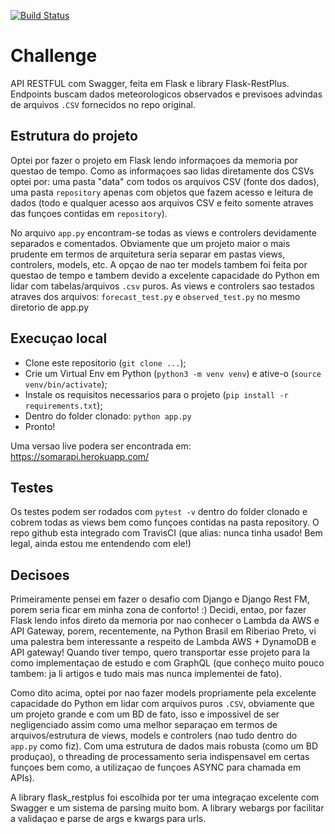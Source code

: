[![Build Status](https://travis-ci.org/gbbocchini/challengeMet.svg?branch=master)](https://travis-ci.org/gbbocchini/challengeMet)


# Challenge
API RESTFUL com Swagger, feita em Flask e library Flask-RestPlus. Endpoints buscam dados meteorologicos observados e 
previsoes advindas de arquivos ```.CSV``` fornecidos no repo original.


## Estrutura do projeto
Optei por fazer o projeto em Flask lendo informaçoes da memoria por questao de tempo. Como as informaçoes sao lidas
diretamente dos CSVs optei por: uma pasta "data" com todos os arquivos CSV (fonte dos dados), uma pasta ```repository``` 
apenas com objetos que fazem acesso e leitura de dados (todo e qualquer acesso aos arquivos CSV e feito somente
atraves das funçoes contidas em ```repository```). 

No arquivo ```app.py``` encontram-se todas as views e controlers devidamente separados e comentados. Obviamente que um 
projeto maior o mais prudente em termos de arquitetura seria separar em pastas views, controlers, models, etc. A opçao
de nao ter models tambem foi feita por questao de tempo e tambem devido a excelente capacidade do Python em lidar com
tabelas/arquivos ```.csv``` puros. As views e controlers sao testados atraves dos arquivos: ```forecast_test.py``` 
e ```observed_test.py``` no mesmo diretorio de app.py


## Execuçao local

- Clone este repositorio (```git clone ...```);
- Crie um Virtual Env em Python (```python3 -m venv venv```) e ative-o (```source venv/bin/activate```);
- Instale os requisitos necessarios para o projeto (```pip install -r requirements.txt```);
- Dentro do folder clonado: ```python app.py```
- Pronto!

Uma versao live podera ser encontrada em: https://somarapi.herokuapp.com/


## Testes

Os testes podem ser rodados com ```pytest -v``` dentro do folder clonado e cobrem todas as views bem como funçoes contidas 
na pasta repository. O repo github esta integrado com TravisCI (que alias: nunca tinha usado! Bem legal, ainda estou me entendendo
com ele!)

 
## Decisoes
Primeiramente pensei em fazer o desafio com Django e Django Rest FM, porem seria ficar em minha zona de conforto! :)
Decidi, entao, por fazer Flask lendo infos direto da memoria por nao conhecer o Lambda da AWS e API Gateway, porem, 
recentemente, na Python Brasil em Riberiao Preto, vi uma palestra bem interessante a respeito de
Lambda AWS + DynamoDB e API gateway! Quando tiver tempo, quero transportar esse projeto para la como implementaçao de estudo e com GraphQL
(que conheço muito pouco tambem: ja li artigos e tudo mais mas nunca implementei de fato).


Como dito acima, optei por nao fazer models propriamente pela excelente capacidade do Python em lidar com arquivos puros
```.CSV```, obviamente que um projeto grande e com um BD de fato, isso e impossivel de ser negligenciado assim como uma
melhor separaçao em termos de arquivos/estrutura de views, models e controlers (nao tudo dentro do ```app.py``` como fiz).
Com uma estrutura de dados mais robusta (como um BD produçao), o threading de processamento seria indispensavel em certas funçoes
bem como, a utilizaçao de funçoes ASYNC para chamada em APIs).

A library flask_restplus foi escolhida por ter uma integraçao excelente com Swagger e um sistema de parsing muito bom. 
A library webargs por facilitar a validaçao e parse de args e kwargs para urls.


